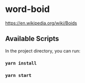 # word-boid

https://en.wikipedia.org/wiki/Boids

## Available Scripts

In the project directory, you can run:

### `yarn install`

### `yarn start`

